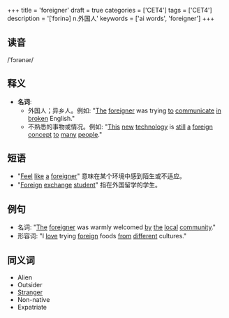 +++
title = 'foreigner'
draft = true
categories = ['CET4']
tags = ['CET4']
description = '[ˈfɔrinə] n.外国人'
keywords = ['ai words', 'foreigner']
+++

## 读音
/ˈfɔrənər/

## 释义
- **名词**:
   - 外国人；异乡人。例如: "[The](/zh/post/the/) [foreigner](/zh/post/foreigner/) was trying [to](/zh/post/to/) [communicate](/zh/post/communicate/) [in](/zh/post/in/) [broken](/zh/post/broken/) English."
   - 不熟悉的事物或情况。例如: "[This](/zh/post/this/) [new](/zh/post/new/) [technology](/zh/post/technology/) is [still](/zh/post/still/) [a](/zh/post/a/) [foreign](/zh/post/foreign/) [concept](/zh/post/concept/) [to](/zh/post/to/) [many](/zh/post/many/) [people](/zh/post/people/)."

## 短语
- "[Feel](/zh/post/feel/) [like](/zh/post/like/) [a](/zh/post/a/) [foreigner](/zh/post/foreigner/)" 意味在某个环境中感到陌生或不适应。
- "[Foreign](/zh/post/foreign/) [exchange](/zh/post/exchange/) [student](/zh/post/student/)" 指在外国留学的学生。

## 例句
- 名词: "[The](/zh/post/the/) [foreigner](/zh/post/foreigner/) was warmly welcomed [by](/zh/post/by/) [the](/zh/post/the/) [local](/zh/post/local/) [community](/zh/post/community/)."
- 形容词: "I [love](/zh/post/love/) trying [foreign](/zh/post/foreign/) foods [from](/zh/post/from/) [different](/zh/post/different/) cultures."

## 同义词
- Alien
- Outsider
- [Stranger](/zh/post/stranger/)
- Non-native
- Expatriate
